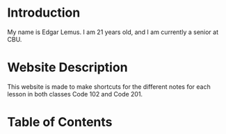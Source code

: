 # Introduction
My name is Edgar Lemus. I am 21 years old, and I am currently a senior at CBU.

# Website Description
This website is made to make shortcuts for the different notes for each lesson in both classes Code 102 and Code 201.

# Table of Contents

